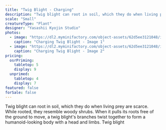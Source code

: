 ```yaml
---
title: "Twig Blight - Charging"
description: "Twig blight can root in soil, which they do when living prey are scarce. While rooted, they resemble woody shrubs. When it pulls its roots free of the ground to move, a twig blight's branches twist together to form a humanoid-looking body with a head and limbs. Twig blight"
scale: "Small"
creatureType: "Plant"
designer: "Yasashii Kyojin Studio"
photos:
  - image: "https://dl2.myminifactory.com/object-assets/62d5ee3121048/images/720X720-twigblight-02-ps.jpg"
    caption: "Charging Twig Blight - Image 1"
  - image: "https://dl2.myminifactory.com/object-assets/62d5ee3121048/images/720X720-twig-blight-4.jpg"
    caption: "Charging Twig Blight - Image 2"
pricing:
  osrPriming:
    tabletop: 5
    display: 9
  unprimed:
    tabletop: 4
    display: 7
featured: false
forSale: false
---
```


Twig blight can root in soil, which they do when living prey are scarce. While rooted, they resemble woody shrubs. When it pulls its roots free of the ground to move, a twig blight's branches twist together to form a humanoid-looking body with a head and limbs. Twig blight